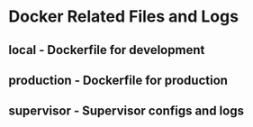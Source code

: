 # Docker Related Files and Logs

## local - Dockerfile for development
## production - Dockerfile for production
## supervisor - Supervisor configs and logs

